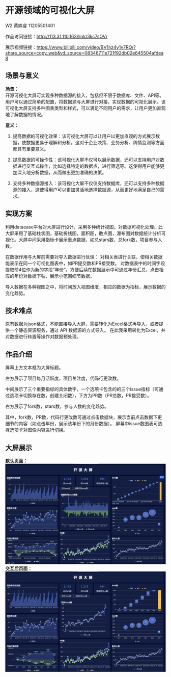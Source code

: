 
# 开源领域的可视化大屏

W2 黄姝睿 11205501401

作品访问链接：http://113.31.110.163/link/3kc7sOVr

展示视频链接：https://www.bilibili.com/video/BV1nz4y1v7RQ/?share_source=copy_web&vd_source=08346711e721f92db02e645504afdea8

## 场景与意义
**场景：**  
开源可视化大屏可实现多种数据源的接入，包括但不限于数据库、文件、API等。用户可以通过简单的配置，将数据源与大屏进行对接，实现数据的可视化展示。该可视化大屏支持多种图表类型和样式，可以满足不同用户的需求，让用户更加直观地了解数据的情况。

**意义：**
1. 提高数据的可视化效果：该可视化大屏可以让用户以更加直观的方式展示数据，使数据更易于理解和分析。这对于企业决策、业务分析、舆情监测等方面都具有重要意义。
    
2.  提高数据的可操作性：该可视化大屏不仅可以展示数据，还可以支持用户对数据进行交互式操作，比如选择特定的数据点，进行筛选等。这使得用户能够更加深入地分析数据，从而做出更加准确的决策。
    
3.  支持多种数据源接入：该可视化大屏不仅仅支持数据库，还可以支持多种数据源的接入，这使得用户可以更加灵活地选择数据源，从而更好地满足自己的需求。

## 实现方案
利用dataease平台对大屏进行设计，采用多种统计视图，对数据可视化处理。此大屏采用了基础柱状图，基础折线图，面积图，散点图，瀑布图对数据统计分析可视化。大屏中间采用指标卡展示重点数据，如总stars数，总fork数，项目参与人数。

在数据作用与大屏前需要对导入数据进行处理：
对相关表进行关联，使相关数据能表示在同一个可视化图表中，如PR提交数和PR接受数。
对数据表中的时间字段提取前4位作为新的字段“年份”。方便后续在数据展示中可通过年份汇总，点击相应的年份对数据下钻，展示小范围细节数据。

导入数据在多种视图之中，将时间放入视图维度，相应的数据为指标，展示数据的变化趋势。

## 技术难点
原有数据为json格式，不能直接导入大屏，需要转化为Excel格式再导入，或者提供一个静态资源服务，通过 API 数据源的方式导入。
在此我采用转化为Excel，并对数据进行转置等操作对数据预处理。

## 作品介绍
屏幕上方文本框为大屏标题。

左方展示了项目每月活跃度，项目关注度，代码行更改数。

中间展示了三个重要指标的具体数字，一个选项卡包含的的三个issue指标（可通过选项卡切换存在数，创建关闭数），下方为PR数（PR总数，PR接受数）。

右方展示了fork数，stars数，参与人数的变化趋势。

其中，fork数，PR数，代码行更改数可通过点击数据块，展示当前点击数据下更细节的内容（如点击年份，展示该年份下的月份数据）。
屏幕中issue数图表可选择选项卡对图像内容进行切换。

## 大屏展示
**默认页面：**
![](/imgs/1.png)
**交互后页面：**
![](/imgs/2.png)






